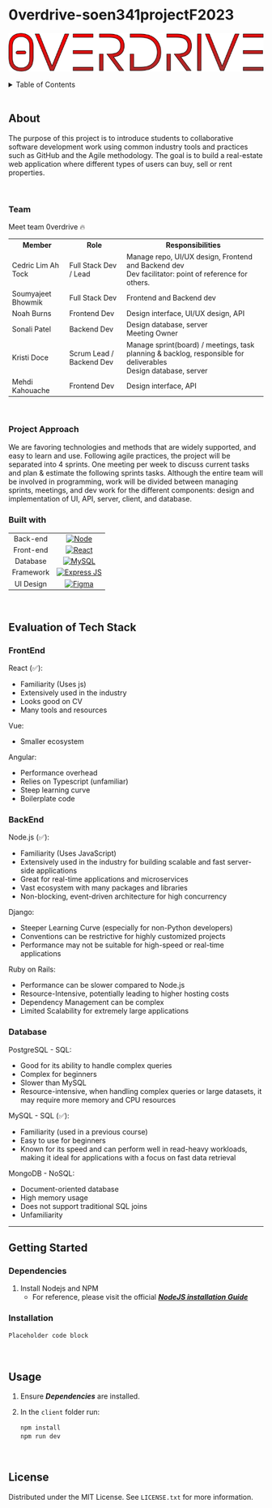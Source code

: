 # 0verdrive-soen341projectF2023

![Logo](./media/logo.png)

<details>
  <summary>Table of Contents</summary>
  <ol>
    <li>
      <a href="#about-">About</a>
      <ul>
        <li><a href="#team">Team</a></li>
        <li><a href="#project">Project Approach</a></li>
        <li><a href="#built-with">Built With</a></li>
      </ul>
    </li>
    <li>
      <a href="#Setup">Setup</a>
      <ul>
        <li><a href="#dependencies">Dependencies</a></li>
        <li><a href="#installation">Installation</a></li>
      </ul>
    </li>
    <li><a href="#usage">Usage</a></li>
    <li><a href="#contributing">Contributing</a></li>
    <li><a href="#license">License</a></li>
  </ol>
</details>

<br>

## About

The purpose of this project is to introduce students to collaborative software development work using common industry tools and practices such as GitHub and the Agile methodology. The goal is to build a real-estate web application where different types of users can buy, sell or rent properties.

<br>

### Team

Meet team 0verdrive :fire:
<table>
    <tr>
        <th>Member</th>
        <th>Role</th>
        <th>Responsibilities</th>
    </tr>
    <tr>
        <td>Cedric Lim Ah Tock</td>
        <td>Full Stack Dev / Lead</td>
        <td>Manage repo, UI/UX design, Frontend and Backend dev<br>
          Dev facilitator: point of reference for others.</td>
    </tr>
    <tr>
        <td>Soumyajeet Bhowmik</td>
        <td>Full Stack Dev</td>
        <td>Frontend and Backend dev</td>
    </tr>
    <tr>
        <td>Noah Burns</td>
        <td>Frontend Dev</td>
        <td>Design interface, UI/UX design, API</td>
    </tr>
    <tr>
        <td>Sonali Patel</td>
        <td>Backend Dev</td>
        <td>Design database, server<br>
          Meeting Owner</td>
    </tr>
    <tr>
        <td>Kristi Doce</td>
        <td>Scrum Lead / Backend Dev</td>
        <td>
          Manage sprint(board) / meetings, task planning & backlog, responsible for deliverables<br>
          Design database, server
        </td>
    </tr>
    <tr>
        <td>Mehdi Kahouache</td>
        <td>Frontend Dev</td>
        <td>Design interface, API</td>
    </tr>
</table>

<br>

### Project Approach

We are favoring technologies and methods that are widely supported, and easy to learn and use.
Following agile practices, the project will be separated into 4 sprints. One meeting per week to discuss current tasks and plan & estimate the following sprints tasks. Although the entire team will be involved in programming, work will be divided between managing sprints, meetings, and dev work for the different components: design and implementation of UI, API, server, client, and database.

### Built with


|       |                                                  |
| :---: | :----------------------------------------------: |
| Back-end  | [![Node][node-shield]][node-url]    |
| Front-end | [![React][react-shield]][react-url]  |
| Database | [![MySQL][mysql-shield]][mysql-url] |
| Framework | [![Express JS][express-shield]][express-url] |
| UI Design | [![Figma][figma-shield]][figma-url] |


<br><be>
## Evaluation of Tech Stack

### FrontEnd

React (:white_check_mark:):

- Familiarity (Uses js)
- Extensively used in the industry
- Looks good on CV
- Many tools and resources

Vue:

- Smaller ecosystem

Angular:

- Performance overhead
- Relies on Typescript (unfamiliar)
- Steep learning curve
- Boilerplate code

### BackEnd

Node.js (:white_check_mark:):

- Familiarity (Uses JavaScript)
- Extensively used in the industry for building scalable and fast server-side applications
- Great for real-time applications and microservices
- Vast ecosystem with many packages and libraries
- Non-blocking, event-driven architecture for high concurrency

Django:

- Steeper Learning Curve (especially for non-Python developers)
- Conventions can be restrictive for highly customized projects
- Performance may not be suitable for high-speed or real-time applications

Ruby on Rails:

- Performance can be slower compared to Node.js
- Resource-Intensive, potentially leading to higher hosting costs
- Dependency Management can be complex
- Limited Scalability for extremely large applications

### Database

PostgreSQL - SQL:

- Good for its ability to handle complex queries
- Complex for beginners
- Slower than MySQL
- Resource-intensive, when handling complex queries or large datasets, it may require more memory and CPU resources

MySQL - SQL (:white_check_mark:):

- Familiarity (used in a previous course)
- Easy to use for beginners
- Known for its speed and can perform well in read-heavy workloads, making it ideal for applications with a focus on fast data retrieval

MongoDB - NoSQL:

- Document-oriented database
- High memory usage
- Does not support traditional SQL joins
- Unfamiliarity

---

## Getting Started

### Dependencies

1. Install Nodejs and NPM
   - For reference, please visit the official ***[NodeJS installation Guide][nodejs-install-url]***

### Installation

```sh
Placeholder code block
```

<br>

## Usage

1. Ensure ***Dependencies*** are installed.
2. In the ```client``` folder run:

    ```sh
    npm install
    npm run dev
    ```

<br>

## License

Distributed under the MIT License. See `LICENSE.txt` for more information.

<!-- MARKDOWN LINKS & IMAGES -->
[react-shield]: https://img.shields.io/badge/React-20232A?style=for-the-badge&logo=react
[react-url]: https://reactjs.org/
[node-shield]: https://img.shields.io/badge/NodeJs-20232A?style=for-the-badge&logo=nodedotjs
[node-url]: https://nodejs.org/
[mysql-url]: https://www.mysql.com/
[express-shield]: https://img.shields.io/badge/Express-20232A?style=for-the-badge&logo=express
[express-url]: https://expressjs.com/
[figma-shield]: https://img.shields.io/badge/Figma-20232A?style=for-the-badge&logo=figma
[figma-url]: https://www.figma.com/
[js-shield]: https://img.shields.io/badge/JavaScript-20232A?style=for-the-badge&logo=javascript
[js-url]: https://www.javascript.com/
[mysql-shield]: https://img.shields.io/badge/MySQL-20232A?style=for-the-badge&logo=mysql&logoColor=white

[nodejs-install-url]: https://github.com/nodesource/distributions/blob/master/README.md

<!-- WIKI refs -->
[wiki-tech-eval-url]: https://github.com/CedricLimAhTock/0verdrive-soen341projectF2023/wiki/Design#evaluation-of-tech-stack
